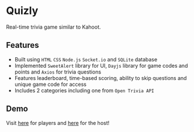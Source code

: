 # Quizly

Real-time trivia game similar to Kahoot. 

## Features

- Built using `HTML` `CSS` `Node.js` `Socket.io` and `SQLite` database
- Implemented `SweetAlert` library for UI, `Dayjs` library for game codes and points and `Axios` for trivia questions
- Features leaderboard, time-based scoring, ability to skip questions and unique game code for access
- Includes 2 categories including one from `Open Trivia API`

## Demo
Visit [here](https://quizstudygame.khloer.repl.co) for players and [here](https://quizstudygame.khloer.repl.co/host) for the host!

